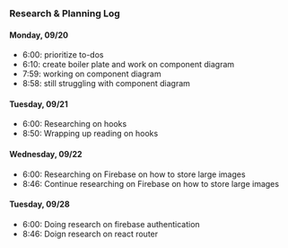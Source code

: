 ### Research & Planning Log
#### Monday, 09/20
* 6:00: prioritize to-dos
* 6:10: create boiler plate and work on component diagram
* 7:59: working on component diagram
* 8:58: still struggling with component diagram
#### Tuesday, 09/21
* 6:00: Researching on hooks
* 8:50: Wrapping up reading on hooks
#### Wednesday, 09/22
* 6:00: Researching on Firebase on how to store large images
* 8:46: Continue researching on Firebase on how to store large images
#### Tuesday, 09/28
* 6:00: Doing research on firebase authentication
* 8:46: Doign research on react router